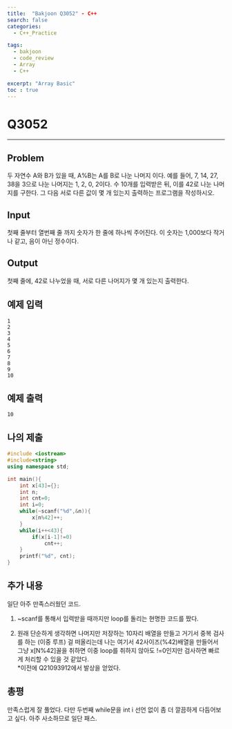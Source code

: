 ```yaml
---
title:  "Bakjoon Q3052" - C++
search: false
categories: 
  - C++_Practice

tags:
  - bakjoon
  - code_review
  - Array
  - C++

excerpt: "Array Basic"
toc : true
---
```


# __Q3052__
___

## Problem
두 자연수 A와 B가 있을 때, A%B는 A를 B로 나눈 나머지 이다. 예를 들어, 7, 14, 27, 38을 3으로 나눈 나머지는 1, 2, 0, 2이다. 
수 10개를 입력받은 뒤, 이를 42로 나눈 나머지를 구한다. 그 다음 서로 다른 값이 몇 개 있는지 출력하는 프로그램을 작성하시오.
## Input
첫째 줄부터 열번째 줄 까지 숫자가 한 줄에 하나씩 주어진다. 이 숫자는 1,000보다 작거나 같고, 음이 아닌 정수이다.
## Output
첫째 줄에, 42로 나누었을 때, 서로 다른 나머지가 몇 개 있는지 출력한다.
## 예제 입력
```
1
2
3
4
5
6
7
8
9
10
```
## 예제 출력
```
10
```
## 나의 제출
```cpp
#include <iostream>
#include<string>
using namespace std;

int main(){
    int x[43]={};
    int n;
    int cnt=0;
    int i=0;
    while(~scanf("%d",&n)){
        x[n%42]++;
    }
    while(i++<43){
        if(x[i-1]!=0)
            cnt++;
    }
    printf("%d", cnt);
}
```

## 추가 내용
일단 아주 만족스러웠던 코드.  
1. ~scanf를 통해서 입력받을 때까지만 loop를 돌리는 현명한 코드를 짰다.  

2. 원래 단순하게 생각하면 나머지만 저장하는 10자리 배열을 만들고 거기서 중복 검사를 하는 (이중 루프) 걸 떠올리는데
	나는 여기서 42사이즈(%42)배열을 만들어서 그냥 x[N%42]꼴을 취하면 이중 loop를 취하지 않아도 !=0인지만 검사하면 빠르게 처리할 수 있을 것 같았다.  
  *이전에 Q21093912에서 발상을 얻었다.

## 총평
만족스럽게 잘 풀었다. 다만 두번째 while문을 int i 선언 없이 좀 더 깔끔하게 다듬어보고 싶다. 아주 사소하므로 일단 패스.
